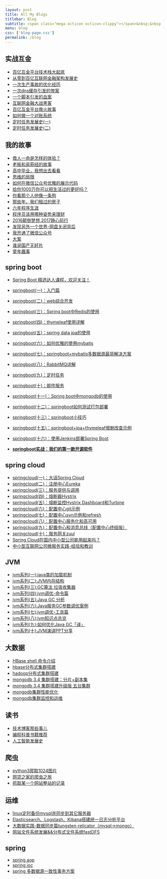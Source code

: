 ```yaml
---
layout: post
title: All My Blogs
titlebar: Blog
subtitle: <span class="mega-octicon octicon-clippy"></span>&nbsp;&nbsp; Take notes about everything new
menu: blog
css: ['blog-page.css']
permalink: /blog
---
```



## 实战互金

- [百亿互金平台技术栈大起底](http://www.weiqingeng.com/arch/2017/06/30/technology-stack.html)
- [从零到百亿互联网金融架构发展史](http://www.weiqingeng.com/%E6%9E%B6%E6%9E%84/2017/01/10/%E4%BB%8E%E9%9B%B6%E5%88%B0%E7%99%BE%E4%BA%BF%E4%BA%92%E8%81%94%E7%BD%91%E9%87%91%E8%9E%8D%E6%9E%B6%E6%9E%84%E5%8F%91%E5%B1%95%E5%8F%B2.html)
- [一次生产事故的优化经历](http://www.weiqingeng.com/%E4%BC%98%E5%8C%96/2017/02/06/%E4%B8%80%E6%AC%A1%E7%94%9F%E4%BA%A7%E4%BA%8B%E6%95%85%E7%9A%84%E4%BC%98%E5%8C%96%E7%BB%8F%E5%8E%86.html)  
- [一次dns缓存引发的惨案](http://www.weiqingeng.com/%E4%BC%98%E5%8C%96/2017/02/09/%E4%B8%80%E6%AC%A1dns%E7%BC%93%E5%AD%98%E5%BC%95%E5%8F%91%E7%9A%84%E6%83%A8%E6%A1%88.html)  
- [一个脚本引发的血案](http://www.weiqingeng.com/%E4%BC%98%E5%8C%96/2017/02/12/%E4%B8%80%E4%B8%AA%E8%84%9A%E6%9C%AC%E5%BC%95%E5%8F%91%E7%9A%84%E8%A1%80%E6%A1%88.html)  
- [互联网金融大战黑客](http://www.weiqingeng.com/%E4%BC%98%E5%8C%96/2017/02/15/%E4%BA%92%E8%81%94%E7%BD%91%E9%87%91%E8%9E%8D%E5%A4%A7%E6%88%98%E9%BB%91%E5%AE%A2.html)  
- [百亿互金平台救火故事](http://www.weiqingeng.com/%E4%BC%98%E5%8C%96/2017/02/16/%E7%99%BE%E4%BA%BF%E4%BA%92%E9%87%91%E5%B9%B3%E5%8F%B0%E6%95%91%E7%81%AB%E6%95%85%E4%BA%8B.html)  
- [如何做一个对账系统](http://www.weiqingeng.com/pay/2017/06/13/reconciliation-system.html)  
- [定时任务发展史(一)](http://www.weiqingeng.com/java/2017/06/28/timer-task-develop-1.html)  
- [定时任务发展史(二)](http://www.weiqingeng.com/java/2017/06/29/timer-task-develop-2.html)  

## 我的故事

- [救人一命是怎样的体验？](http://www.weiqingeng.com/life/2017/06/25/save-a-life.html)  
- [老板和易筋经的故事](http://www.weiqingeng.com/blog/2017/09/17/boss-anxious.html)  
- [高中毕业，我想出去看看](http://www.weiqingeng.com/life/2017/07/03/pingjing-life.html)  
- [思维的局限](http://www.weiqingeng.com/life/2017/05/19/Limitations-of-thinking.html)
- [如何在微信公众号优雅的展示代码](http://www.weiqingeng.com/other/2017/05/15/wechat-markdown.html)
- [给你1000万你可以把生活过的更好吗？](http://www.weiqingeng.com/life/2017/05/05/1000-and-life.html)
- [你看那个人他像一条狗](http://www.weiqingeng.com/career/2017/03/26/programmer-confused.html)
- [那些年，我们租过的房子](http://www.weiqingeng.com/life/2017/04/21/house-rented.html)
- [六年程序生涯](http://www.weiqingeng.com/%E5%85%AD%E5%B9%B4/2016/11/20/%E5%85%AD%E5%B9%B4%E7%A8%8B%E5%BA%8F%E7%94%9F%E6%B6%AF.html)
- [程序员该用哪种姿势来理财](http://www.weiqingeng.com/%E7%94%9F%E6%B4%BB/2016/05/08/%E7%A8%8B%E5%BA%8F%E5%91%98%E8%AF%A5%E7%94%A8%E5%93%AA%E7%A7%8D%E5%A7%BF%E5%8A%BF%E6%9D%A5%E7%90%86%E8%B4%A2.html)
- [2016颠倒梦想,2017静心前行](http://www.weiqingeng.com/%E7%94%9F%E6%B4%BB/2017/01/01/2016%E9%A2%A0%E5%80%92%E6%A2%A6%E6%83%B3,2017%E9%9D%99%E5%BF%83%E5%89%8D%E8%A1%8C.html)
- [发现另外一个世界-网盘关闭背后](http://www.weiqingeng.com/%E7%94%9F%E6%B4%BB/2017/01/18/%E5%8F%91%E7%8E%B0%E5%8F%A6%E5%A4%96%E4%B8%80%E4%B8%AA%E4%B8%96%E7%95%8C.html)
- [我开通了微信公众号](http://www.weiqingeng.com/life/2017/04/26/open-wechat.html)
- [大案](http://www.weiqingeng.com/life/2017/07/06/big-case.html)  
- [谁说国产无好片](http://www.weiqingeng.com/movie/2017/08/06/china-good-movie.html)  
- [童年趣事](http://www.weiqingeng.com/life/2017/07/29/childhood-fun.html)  


## spring boot 

- [Spring Boot 精选达人课程，欢迎关注！](http://gitbook.cn/gitchat/column/59f5daa149cd4330613605ba)  
- [springboot(一)：入门篇](http://www.weiqingeng.com/springboot/2016/01/06/springboot(%E4%B8%80)-%E5%85%A5%E9%97%A8%E7%AF%87.html)
- [springboot(二)：web综合开发](http://www.weiqingeng.com/springboot/2016/02/03/springboot(%E4%BA%8C)-web%E7%BB%BC%E5%90%88%E5%BC%80%E5%8F%91.html)
- [springboot(三)：Spring boot中Redis的使用](http://www.weiqingeng.com/springboot/2016/03/06/springboot(%E4%B8%89)-Spring-Boot%E4%B8%ADRedis%E7%9A%84%E4%BD%BF%E7%94%A8.html)
- [springboot(四)：thymeleaf使用详解](http://www.weiqingeng.com/springboot/2016/05/01/springboot(%E5%9B%9B)-thymeleaf%E4%BD%BF%E7%94%A8%E8%AF%A6%E8%A7%A3.html)
- [springboot(五)：spring data jpa的使用](http://www.weiqingeng.com/springboot/2016/08/20/springboot(%E4%BA%94)-spring-data-jpa%E7%9A%84%E4%BD%BF%E7%94%A8.html)
- [springboot(六)：如何优雅的使用mybatis](http://www.weiqingeng.com/springboot/2016/11/06/springboot(%E5%85%AD)-%E5%A6%82%E4%BD%95%E4%BC%98%E9%9B%85%E7%9A%84%E4%BD%BF%E7%94%A8mybatis.html)
- [springboot(七)：springboot+mybatis多数据源最简解决方案](http://www.weiqingeng.com/springboot/2016/11/25/springboot(%E4%B8%83)-springboot+mybatis%E5%A4%9A%E6%95%B0%E6%8D%AE%E6%BA%90%E6%9C%80%E7%AE%80%E8%A7%A3%E5%86%B3%E6%96%B9%E6%A1%88.html)
- [springboot(八)：RabbitMQ详解](http://www.weiqingeng.com/springboot/2016/11/30/springboot(%E5%85%AB)-RabbitMQ%E8%AF%A6%E8%A7%A3.html)
- [springboot(九)：定时任务](http://www.weiqingeng.com/springboot/2016/12/02/springboot(%E4%B9%9D)-%E5%AE%9A%E6%97%B6%E4%BB%BB%E5%8A%A1.html)
- [springboot(十)：邮件服务](http://www.weiqingeng.com/springboot/2017/05/06/springboot-mail.html)
- [springboot(十一)：Spring boot中mongodb的使用](http://www.weiqingeng.com/springboot/2017/05/08/springboot-mongodb.html)
- [springboot(十二)：springboot如何测试打包部署](http://www.weiqingeng.com/springboot/2017/05/09/springboot-deploy.html)
- [springboot(十三)：springboot小技巧](http://www.weiqingeng.com/springboot/2017/06/22/springboot-tips.html)
- [springboot(十五)：springboot+jpa+thymeleaf增删改查示例](http://www.weiqingeng.com/springboot/2017/09/23/spring-boot-jpa-thymeleaf-curd.html)  
- [springboot(十六)：使用Jenkins部署Spring Boot](http://www.weiqingeng.com/springboot/2017/11/11/springboot-jenkins.html)

- **[springboot实战：我们的第一款开源软件](http://www.weiqingeng.com/springboot/2016/09/26/springboot%E5%AE%9E%E6%88%98-%E6%88%91%E4%BB%AC%E7%9A%84%E7%AC%AC%E4%B8%80%E6%AC%BE%E5%BC%80%E6%BA%90%E8%BD%AF%E4%BB%B6.html)**

## spring cloud 

- [springcloud(一)：大话Spring Cloud](http://www.weiqingeng.com/springcloud/2017/05/01/simple-springcloud.html)
- [springcloud(二)：注册中心Eureka](http://www.weiqingeng.com/springcloud/2017/05/10/springcloud-eureka.html)
- [springcloud(三)：服务提供与调用](http://www.weiqingeng.com/springcloud/2017/05/12/eureka-provider-constomer.html)
- [springcloud(四)：熔断器Hystrix](http://www.weiqingeng.com/springcloud/2017/05/16/springcloud-hystrix.html)
- [springcloud(五)：熔断监控Hystrix Dashboard和Turbine](http://www.weiqingeng.com/springcloud/2017/05/18/hystrix-dashboard-turbine.html)
- [springcloud(六)：配置中心git示例](http://www.weiqingeng.com/springcloud/2017/05/22/springcloud-config-git.html)
- [springcloud(七)：配置中心svn示例和refresh](http://www.weiqingeng.com/springcloud/2017/05/23/springcloud-config-svn-refresh.html)
- [springcloud(八)：配置中心服务化和高可用](http://www.weiqingeng.com/springcloud/2017/05/25/springcloud-config-eureka.html)
- [springcloud(九)：配置中心和消息总线（配置中心终结版）](http://www.weiqingeng.com/springcloud/2017/05/26/springcloud-config-eureka-bus.html)
- [springcloud(十)：服务网关zuul](http://www.weiqingeng.com/springcloud/2017/06/01/gateway-service-zuul.html)  
- [Spring Cloud在国内中小型公司能用起来吗？](http://www.weiqingeng.com/springcloud/2017/09/11/can-use-springcloud.html)   
- [中小型互联网公司微服务实践-经验和教训](http://www.weiqingeng.com/springcloud/2017/10/19/micro-service-practice.html)


## JVM

- [jvm系列(一):java类的加载机制](http://www.weiqingeng.com/jvm/2017/08/19/class-loading-principle.html)
- [jvm系列(二):JVM内存结构](http://www.weiqingeng.com/jvm/2017/08/25/jvm-memory-structure.html)
- [jvm系列(三):GC算法 垃圾收集器](http://www.weiqingeng.com/jvm/2017/08/29/GC-garbage-collection.html)
- [jvm系列(四):jvm调优-命令篇](http://www.weiqingeng.com/jvm/2017/09/03/jvm-command.html)
- [jvm系列(五):Java GC 分析](http://www.weiqingeng.com/jvm/2017/09/18/GC-Analysis.html)
- [jvm系列(六):Java服务GC参数调优案例](http://www.weiqingeng.com/jvm/2017/09/19/GC-tuning.html)
- [jvm系列(七):jvm调优-工具篇](http://www.weiqingeng.com/java/2017/02/22/jvm-tool.html)
- [jvm系列(八):jvm知识点总览](http://www.weiqingeng.com/java/2017/03/01/jvm-overview.html)
- [jvm系列(九):如何优化Java GC「译」](http://www.weiqingeng.com/jvm/2017/09/21/How-to-optimize-Java-GC.html)
- [jvm系列(十):JVM演讲PPT分享](http://www.weiqingeng.com/jvm/2017/09/30/jvm-ppt.html)



## 大数据

- [HBase shell 命令介绍](http://www.weiqingeng.com/hbase/2017/07/28/hbase-shell.html)  
- [hbase分布式集群搭建](http://www.weiqingeng.com/hbase/2017/07/25/hbase-cluster-setup.html)  
- [hadoop分布式集群搭建](http://www.weiqingeng.com/hadoop/2017/07/24/hadoop-cluster-setup.html) 
- [mongodb 3.4 集群搭建：分片+副本集](http://www.weiqingeng.com/mongodb/2017/08/05/mongodb-cluster-setup.html)  
- [mongodb 3.4 集群搭建升级版 五台集群](http://www.weiqingeng.com/mongodb/2017/08/16/install-mongodb-cluster.html)  
- [mongodb集群性能优化](http://www.weiqingeng.com/mongodb/2017/09/01/mongodb-performance-optimization.html)  
- [mongodb集群监控和运维](http://www.weiqingeng.com/mongodb/2017/09/06/mongodb-operation.html) 


## 读书

- [技术博客那些事儿](http://www.weiqingeng.com/tech/2017/07/16/operating-technology-blog.html)  
- [编程科普书籍推荐](http://www.weiqingeng.com/book/2017/06/06/book-list.html)
- [人工智能发展史](http://www.weiqingeng.com/book/2017/06/10/intelligent-age.html)


## 爬虫

- [python3爬取1024图片](http://www.weiqingeng.com/python/2016/10/30/python3%E7%88%AC%E5%8F%961024%E5%9B%BE%E7%89%87.html)
- [网贷之家的爬虫之旅](http://www.cnblogs.com/ityouknow/p/4423998.html)
- [抓取某一个网站整站的记录](http://www.cnblogs.com/ityouknow/p/5446199.html)


## 运维

- [linux定时备份mysql并同步到其它服务器](http://www.weiqingeng.com/mysql/2016/09/09/linux%E5%AE%9A%E6%97%B6%E5%A4%87%E4%BB%BDmysql%E5%B9%B6%E5%90%8C%E6%AD%A5%E5%88%B0%E5%85%B6%E5%AE%83%E6%9C%8D%E5%8A%A1%E5%99%A8.html)
- [Elasticsearch、Logstash、Kibana搭建统一日志分析平台](http://www.cnblogs.com/ityouknow/p/4933103.html)
- [大数据实践-数据同步篇tungsten-relicator（mysql-&gt;mongo）](http://www.cnblogs.com/ityouknow/p/4918164.html)
- [网站文件系统发展&&分布式文件系统fastDFS](http://www.cnblogs.com/ityouknow/p/5344857.html)


## spring 

- [spring aop](http://www.cnblogs.com/ityouknow/p/5329550.html)
- [spring ioc](http://www.cnblogs.com/ityouknow/p/5311360.html)
- [spring 多数据源一致性事务方案](http://www.cnblogs.com/ityouknow/p/4977136.html)

